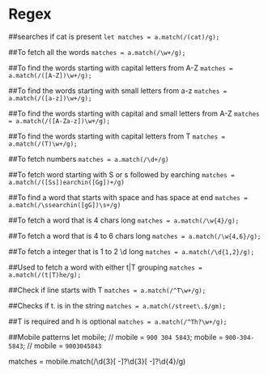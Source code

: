 # Regex

##searches if cat is present
`let matches = a.match(/(cat)/g);`


##To fetch all the words 
`matches = a.match(/\w+/g);`


##To find the words starting with capital letters from A-Z
`matches = a.match(/([A-Z])\w+/g);`


##To find the words starting with small letters from a-z
`matches = a.match(/([a-z])\w+/g);`


##To find the words starting with capital and small letters from A-Z
`matches = a.match(/([A-Za-z])\w+/g);`


##To find the words starting with capital letters from T
`matches = a.match(/(T)\w+/g);`


##To fetch numbers
`matches = a.match(/\d+/g)`


##To fetch word starting with S or s followed by earching
`matches = a.match(/([Ss])earchin([Gg])+/g)`


##To find a word that starts with space and has space at end
`matches = a.match(/\ssearchin([gG])\s+/g)`


##To fetch a word that is 4 chars long
`matches = a.match(/\w{4}/g);`


##To fetch a word that is 4 to 6 chars long
`matches = a.match(/\w{4,6}/g);`


##To fetch a integer that is 1 to 2 \d long
`matches = a.match(/\d{1,2}/g);`


##Used to fetch a word with either t|T grouping
`matches = a.match(/(t|T)he/g);`


##Check if line starts with T
`matches = a.match(/^T\w+/g);`


##Checks if t. is in the string
`matches = a.match(/street\.$/gm);`


##T is required and h is optional
`matches = a.match(/^Th?\w+/g);`


##Mobile patterns
let mobile;
// mobile = `900 304 5843`;
mobile = `900-304-5843`;
// mobile = `9003045843`

matches = mobile.match(/\d{3}[ -]?\d{3}[ -]?\d{4}/g)
